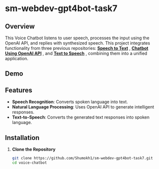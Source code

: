 # sm-webdev-gpt4bot-task7


## Overview

This Voice Chatbot listens to user speech, processes the input using the OpenAI API, and replies with synthesized speech. This project integrates functionality from three previous repositories: [**Speech to Text**](https://github.com/Shumokh1/sm-webdev-Speech2text-task4)
, [**Chatbot Using OpenAI API**](https://github.com/Shumokh1/sm-webdev-chatbot-task5)
, and [**Text to Speech**](https://github.com/Shumokh1/sm-webdev-task6-text2speech)
, combining them into a unified application.

## Demo

## Features

- **Speech Recognition**: Converts spoken language into text.
- **Natural Language Processing**: Uses OpenAI API to generate intelligent responses.
- **Text-to-Speech**: Converts the generated text responses into spoken language.

## Installation

1. **Clone the Repository**

   ```bash
   git clone https://github.com/Shumokh1/sm-webdev-gpt4bot-task7.git
   cd voice-chatbot
   ```
